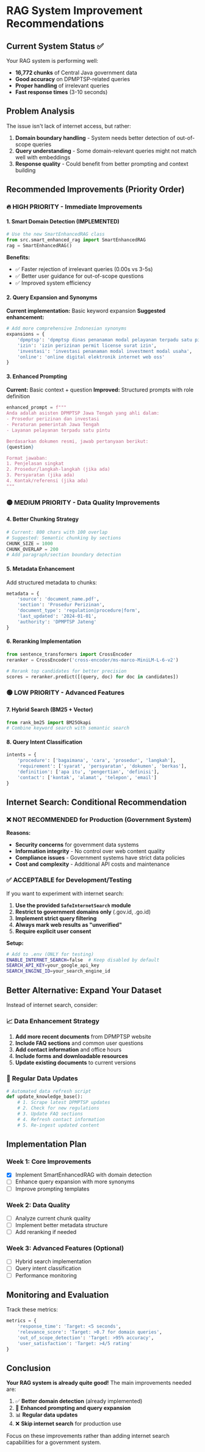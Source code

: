 # RAG System Improvement Recommendations

## Current System Status ✅

Your RAG system is performing well:
- **16,772 chunks** of Central Java government data
- **Good accuracy** on DPMPTSP-related queries
- **Proper handling** of irrelevant queries
- **Fast response times** (3-10 seconds)

## Problem Analysis

The issue isn't lack of internet access, but rather:

1. **Domain boundary handling** - System needs better detection of out-of-scope queries
2. **Query understanding** - Some domain-relevant queries might not match well with embeddings
3. **Response quality** - Could benefit from better prompting and context building

## Recommended Improvements (Priority Order)

### 🔥 **HIGH PRIORITY - Immediate Improvements**

#### 1. Smart Domain Detection (IMPLEMENTED)
```python
# Use the new SmartEnhancedRAG class
from src.smart_enhanced_rag import SmartEnhancedRAG
rag = SmartEnhancedRAG()
```

**Benefits:**
- ✅ Faster rejection of irrelevant queries (0.00s vs 3-5s)
- ✅ Better user guidance for out-of-scope questions
- ✅ Improved system efficiency

#### 2. Query Expansion and Synonyms
**Current implementation:** Basic keyword expansion
**Suggested enhancement:**
```python
# Add more comprehensive Indonesian synonyms
expansions = {
    'dpmptsp': 'dpmptsp dinas penanaman modal pelayanan terpadu satu pintu investment service',
    'izin': 'izin perizinan permit license surat izin',
    'investasi': 'investasi penanaman modal investment modal usaha',
    'online': 'online digital elektronik internet web oss'
}
```

#### 3. Enhanced Prompting
**Current:** Basic context + question
**Improved:** Structured prompts with role definition
```python
enhanced_prompt = f"""
Anda adalah asisten DPMPTSP Jawa Tengah yang ahli dalam:
- Prosedur perizinan dan investasi
- Peraturan pemerintah Jawa Tengah
- Layanan pelayanan terpadu satu pintu

Berdasarkan dokumen resmi, jawab pertanyaan berikut:
{question}

Format jawaban:
1. Penjelasan singkat
2. Prosedur/langkah-langkah (jika ada)
3. Persyaratan (jika ada)
4. Kontak/referensi (jika ada)
"""
```

### 🟡 **MEDIUM PRIORITY - Data Quality Improvements**

#### 4. Better Chunking Strategy
```python
# Current: 800 chars with 100 overlap
# Suggested: Semantic chunking by sections
CHUNK_SIZE = 1000
CHUNK_OVERLAP = 200
# Add paragraph/section boundary detection
```

#### 5. Metadata Enhancement
Add structured metadata to chunks:
```python
metadata = {
    'source': 'document_name.pdf',
    'section': 'Prosedur Perizinan',
    'document_type': 'regulation|procedure|form',
    'last_updated': '2024-01-01',
    'authority': 'DPMPTSP Jateng'
}
```

#### 6. Reranking Implementation
```python
from sentence_transformers import CrossEncoder
reranker = CrossEncoder('cross-encoder/ms-marco-MiniLM-L-6-v2')

# Rerank top candidates for better precision
scores = reranker.predict([(query, doc) for doc in candidates])
```

### 🟢 **LOW PRIORITY - Advanced Features**

#### 7. Hybrid Search (BM25 + Vector)
```python
from rank_bm25 import BM25Okapi
# Combine keyword search with semantic search
```

#### 8. Query Intent Classification
```python
intents = {
    'procedure': ['bagaimana', 'cara', 'prosedur', 'langkah'],
    'requirement': ['syarat', 'persyaratan', 'dokumen', 'berkas'],
    'definition': ['apa itu', 'pengertian', 'definisi'],
    'contact': ['kontak', 'alamat', 'telepon', 'email']
}
```

## Internet Search: Conditional Recommendation

### ❌ **NOT RECOMMENDED for Production** (Government System)

**Reasons:**
- **Security concerns** for government data systems
- **Information integrity** - No control over web content quality
- **Compliance issues** - Government systems have strict data policies
- **Cost and complexity** - Additional API costs and maintenance

### ✅ **ACCEPTABLE for Development/Testing**

If you want to experiment with internet search:

1. **Use the provided `SafeInternetSearch` module**
2. **Restrict to government domains only** (.gov.id, .go.id)
3. **Implement strict query filtering**
4. **Always mark web results as "unverified"**
5. **Require explicit user consent**

**Setup:**
```bash
# Add to .env (ONLY for testing)
ENABLE_INTERNET_SEARCH=false  # Keep disabled by default
SEARCH_API_KEY=your_google_api_key
SEARCH_ENGINE_ID=your_search_engine_id
```

## Better Alternative: Expand Your Dataset

Instead of internet search, consider:

### 📈 **Data Enhancement Strategy**

1. **Add more recent documents** from DPMPTSP website
2. **Include FAQ sections** and common user questions
3. **Add contact information** and office hours
4. **Include forms and downloadable resources**
5. **Update existing documents** to current versions

### 🔄 **Regular Data Updates**

```python
# Automated data refresh script
def update_knowledge_base():
    # 1. Scrape latest DPMPTSP updates
    # 2. Check for new regulations
    # 3. Update FAQ sections
    # 4. Refresh contact information
    # 5. Re-ingest updated content
```

## Implementation Plan

### Week 1: Core Improvements
- [x] Implement SmartEnhancedRAG with domain detection
- [ ] Enhance query expansion with more synonyms
- [ ] Improve prompting templates

### Week 2: Data Quality
- [ ] Analyze current chunk quality
- [ ] Implement better metadata structure
- [ ] Add reranking if needed

### Week 3: Advanced Features (Optional)
- [ ] Hybrid search implementation
- [ ] Query intent classification
- [ ] Performance monitoring

## Monitoring and Evaluation

Track these metrics:
```python
metrics = {
    'response_time': 'Target: <5 seconds',
    'relevance_score': 'Target: >0.7 for domain queries',
    'out_of_scope_detection': 'Target: >95% accuracy',
    'user_satisfaction': 'Target: >4/5 rating'
}
```

## Conclusion

**Your RAG system is already quite good!** The main improvements needed are:

1. ✅ **Better domain detection** (already implemented)
2. 🔄 **Enhanced prompting and query expansion**
3. 📊 **Regular data updates**
4. ❌ **Skip internet search** for production use

Focus on these improvements rather than adding internet search capabilities for a government system.
